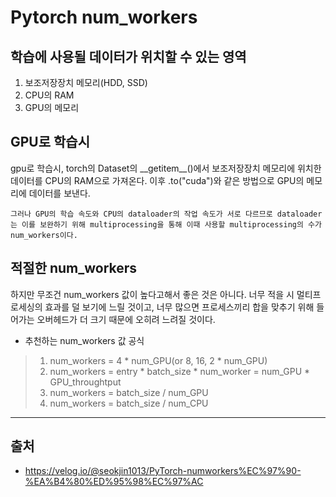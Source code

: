 # Pytorch num_workers

## 학습에 사용될 데이터가 위치할 수 있는 영역
1. 보조저장장치 메모리(HDD, SSD)
2. CPU의 RAM
3. GPU의 메모리

## GPU로 학습시
gpu로 학습시, torch의 Dataset의 \_\_getitem\_\_()에서 보조저장장치 메모리에 위치한 데이터를 CPU의 RAM으로 가져온다. 이후 .to("cuda")와 같은 방법으로 GPU의 메모리에 데이터를 보낸다.

```
그러나 GPU의 학습 속도와 CPU의 dataloader의 작업 속도가 서로 다르므로 dataloader는 이를 보완하기 위해 multiprocessing을 통해 이때 사용할 multiprocessing의 수가 num_workers이다.
```

## 적절한 num_workers
하지만 무조건 num_workers 값이 높다고해서 좋은 것은 아니다. 너무 적을 시 멀티프로세싱의 효과를 덜 보기에 느릴 것이고, 너무 많으면 프로세스끼리 합을 맞추기 위해 들어가는 오버헤드가 더 크기 때문에 오히려 느려질 것이다.

* 추천하는 num_workers 값 공식
> 1. num_workers = 4 * num_GPU(or 8, 16, 2 * num_GPU)
> 2. num_workers = entry * batch_size * num_worker = num_GPU * GPU_throughtput
> 3. num_workers = batch_size / num_GPU
> 4. num_workers = batch_size / num_CPU

--------
## 출처
* https://velog.io/@seokjin1013/PyTorch-numworkers%EC%97%90-%EA%B4%80%ED%95%98%EC%97%AC